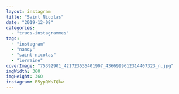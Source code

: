 ```yaml
---
layout: instagram
title: "Saint Nicolas"
date: "2019-12-08"
categories: 
  - "trucs-instagrammes"
tags: 
  - "instagram"
  - "nancy"
  - "saint-nicolas"
  - "lorraine"
coverImage: "75392901_421723535401907_4366999612314407323_n.jpg"
imgWidth: 360
imgHeight: 360
instagram: B5ypQWsIQkw
---
```

